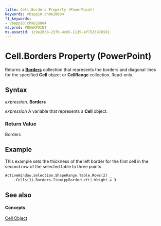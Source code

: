```yaml
---
title: Cell.Borders Property (PowerPoint)
keywords: vbapp10.chm628004
f1_keywords:
- vbapp10.chm628004
ms.prod: POWERPOINT
ms.assetid: 1c9e2d38-237b-4c86-1135-af7533876501
---
```



# Cell.Borders Property (PowerPoint)

Returns a  **[Borders](borders-object-powerpoint.md)** collection that represents the borders and diagonal lines for the specified **Cell** object or **CellRange** collection. Read-only.


## Syntax

 _expression_. **Borders**

 _expression_ A variable that represents a **Cell** object.


### Return Value

Borders


## Example

This example sets the thickness of the left border for the first cell in the second row of the selected table to three points.


```vb
ActiveWindow.Selection.ShapeRange.Table.Rows(2) _
    .Cells(1).Borders.Item(ppBorderLeft).Weight = 3
```


## See also


#### Concepts


[Cell Object](cell-object-powerpoint.md)

